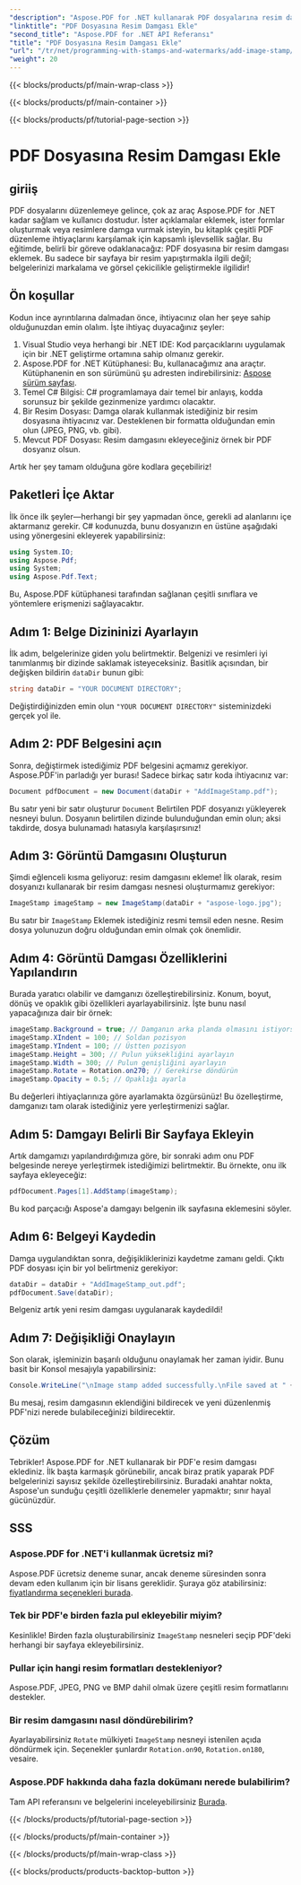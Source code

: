 ```yaml
---
"description": "Aspose.PDF for .NET kullanarak PDF dosyalarına resim damgası eklemeyi adım adım kılavuz ve örnek kodlarla öğrenin."
"linktitle": "PDF Dosyasına Resim Damgası Ekle"
"second_title": "Aspose.PDF for .NET API Referansı"
"title": "PDF Dosyasına Resim Damgası Ekle"
"url": "/tr/net/programming-with-stamps-and-watermarks/add-image-stamp/"
"weight": 20
---
```


{{< blocks/products/pf/main-wrap-class >}}

{{< blocks/products/pf/main-container >}}

{{< blocks/products/pf/tutorial-page-section >}}

# PDF Dosyasına Resim Damgası Ekle

## giriiş

PDF dosyalarını düzenlemeye gelince, çok az araç Aspose.PDF for .NET kadar sağlam ve kullanıcı dostudur. İster açıklamalar eklemek, ister formlar oluşturmak veya resimlere damga vurmak isteyin, bu kitaplık çeşitli PDF düzenleme ihtiyaçlarını karşılamak için kapsamlı işlevsellik sağlar. Bu eğitimde, belirli bir göreve odaklanacağız: PDF dosyasına bir resim damgası eklemek. Bu sadece bir sayfaya bir resim yapıştırmakla ilgili değil; belgelerinizi markalama ve görsel çekicilikle geliştirmekle ilgilidir!

## Ön koşullar

Kodun ince ayrıntılarına dalmadan önce, ihtiyacınız olan her şeye sahip olduğunuzdan emin olalım. İşte ihtiyaç duyacağınız şeyler:

1. Visual Studio veya herhangi bir .NET IDE: Kod parçacıklarını uygulamak için bir .NET geliştirme ortamına sahip olmanız gerekir.
2. Aspose.PDF for .NET Kütüphanesi: Bu, kullanacağımız ana araçtır. Kütüphanenin en son sürümünü şu adresten indirebilirsiniz: [Aspose sürüm sayfası](https://releases.aspose.com/pdf/net/).
3. Temel C# Bilgisi: C# programlamaya dair temel bir anlayış, kodda sorunsuz bir şekilde gezinmenize yardımcı olacaktır.
4. Bir Resim Dosyası: Damga olarak kullanmak istediğiniz bir resim dosyasına ihtiyacınız var. Desteklenen bir formatta olduğundan emin olun (JPEG, PNG, vb. gibi).
5. Mevcut PDF Dosyası: Resim damgasını ekleyeceğiniz örnek bir PDF dosyanız olsun.

Artık her şey tamam olduğuna göre kodlara geçebiliriz!

## Paketleri İçe Aktar

İlk önce ilk şeyler—herhangi bir şey yapmadan önce, gerekli ad alanlarını içe aktarmanız gerekir. C# kodunuzda, bunu dosyanızın en üstüne aşağıdaki using yönergesini ekleyerek yapabilirsiniz:

```csharp
using System.IO;
using Aspose.Pdf;
using System;
using Aspose.Pdf.Text;
```

Bu, Aspose.PDF kütüphanesi tarafından sağlanan çeşitli sınıflara ve yöntemlere erişmenizi sağlayacaktır.

## Adım 1: Belge Dizininizi Ayarlayın

İlk adım, belgelerinize giden yolu belirtmektir. Belgenizi ve resimleri iyi tanımlanmış bir dizinde saklamak isteyeceksiniz. Basitlik açısından, bir değişken bildirin `dataDir` bunun gibi:

```csharp
string dataDir = "YOUR DOCUMENT DIRECTORY";
```

Değiştirdiğinizden emin olun `"YOUR DOCUMENT DIRECTORY"` sisteminizdeki gerçek yol ile.

## Adım 2: PDF Belgesini açın

Sonra, değiştirmek istediğimiz PDF belgesini açmamız gerekiyor. Aspose.PDF'in parladığı yer burası! Sadece birkaç satır koda ihtiyacınız var:

```csharp
Document pdfDocument = new Document(dataDir + "AddImageStamp.pdf");
```

Bu satır yeni bir satır oluşturur `Document` Belirtilen PDF dosyanızı yükleyerek nesneyi bulun. Dosyanın belirtilen dizinde bulunduğundan emin olun; aksi takdirde, dosya bulunamadı hatasıyla karşılaşırsınız!

## Adım 3: Görüntü Damgasını Oluşturun

Şimdi eğlenceli kısma geliyoruz: resim damgasını ekleme! İlk olarak, resim dosyanızı kullanarak bir resim damgası nesnesi oluşturmamız gerekiyor:

```csharp
ImageStamp imageStamp = new ImageStamp(dataDir + "aspose-logo.jpg");
```

Bu satır bir `ImageStamp` Eklemek istediğiniz resmi temsil eden nesne. Resim dosya yolunuzun doğru olduğundan emin olmak çok önemlidir.

## Adım 4: Görüntü Damgası Özelliklerini Yapılandırın

Burada yaratıcı olabilir ve damganızı özelleştirebilirsiniz. Konum, boyut, dönüş ve opaklık gibi özellikleri ayarlayabilirsiniz. İşte bunu nasıl yapacağınıza dair bir örnek:

```csharp
imageStamp.Background = true; // Damganın arka planda olmasını istiyorsanız true olarak ayarlayın
imageStamp.XIndent = 100; // Soldan pozisyon
imageStamp.YIndent = 100; // Üstten pozisyon
imageStamp.Height = 300; // Pulun yüksekliğini ayarlayın
imageStamp.Width = 300; // Pulun genişliğini ayarlayın
imageStamp.Rotate = Rotation.on270; // Gerekirse döndürün
imageStamp.Opacity = 0.5; // Opaklığı ayarla
```

Bu değerleri ihtiyaçlarınıza göre ayarlamakta özgürsünüz! Bu özelleştirme, damganızı tam olarak istediğiniz yere yerleştirmenizi sağlar.

## Adım 5: Damgayı Belirli Bir Sayfaya Ekleyin

Artık damgamızı yapılandırdığımıza göre, bir sonraki adım onu PDF belgesinde nereye yerleştirmek istediğimizi belirtmektir. Bu örnekte, onu ilk sayfaya ekleyeceğiz:

```csharp
pdfDocument.Pages[1].AddStamp(imageStamp);
```

Bu kod parçacığı Aspose'a damgayı belgenin ilk sayfasına eklemesini söyler.

## Adım 6: Belgeyi Kaydedin

Damga uygulandıktan sonra, değişikliklerinizi kaydetme zamanı geldi. Çıktı PDF dosyası için bir yol belirtmeniz gerekiyor:

```csharp
dataDir = dataDir + "AddImageStamp_out.pdf";
pdfDocument.Save(dataDir);
```

Belgeniz artık yeni resim damgası uygulanarak kaydedildi!

## Adım 7: Değişikliği Onaylayın

Son olarak, işleminizin başarılı olduğunu onaylamak her zaman iyidir. Bunu basit bir Konsol mesajıyla yapabilirsiniz:

```csharp
Console.WriteLine("\nImage stamp added successfully.\nFile saved at " + dataDir);
```

Bu mesaj, resim damgasının eklendiğini bildirecek ve yeni düzenlenmiş PDF'nizi nerede bulabileceğinizi bildirecektir.

## Çözüm

Tebrikler! Aspose.PDF for .NET kullanarak bir PDF'e resim damgası eklediniz. İlk başta karmaşık görünebilir, ancak biraz pratik yaparak PDF belgelerinizi sayısız şekilde özelleştirebilirsiniz. Buradaki anahtar nokta, Aspose'un sunduğu çeşitli özelliklerle denemeler yapmaktır; sınır hayal gücünüzdür.

## SSS

### Aspose.PDF for .NET'i kullanmak ücretsiz mi?  
Aspose.PDF ücretsiz deneme sunar, ancak deneme süresinden sonra devam eden kullanım için bir lisans gereklidir. Şuraya göz atabilirsiniz: [fiyatlandırma seçenekleri burada](https://purchase.aspose.com/buy).

### Tek bir PDF'e birden fazla pul ekleyebilir miyim?  
Kesinlikle! Birden fazla oluşturabilirsiniz `ImageStamp` nesneleri seçip PDF'deki herhangi bir sayfaya ekleyebilirsiniz.

### Pullar için hangi resim formatları destekleniyor?  
Aspose.PDF, JPEG, PNG ve BMP dahil olmak üzere çeşitli resim formatlarını destekler.

### Bir resim damgasını nasıl döndürebilirim?  
Ayarlayabilirsiniz `Rotate` mülkiyeti `ImageStamp` nesneyi istenilen açıda döndürmek için. Seçenekler şunlardır `Rotation.on90`, `Rotation.on180`, vesaire.

### Aspose.PDF hakkında daha fazla dokümanı nerede bulabilirim?  
Tam API referansını ve belgelerini inceleyebilirsiniz [Burada](https://reference.aspose.com/pdf/net/).

{{< /blocks/products/pf/tutorial-page-section >}}

{{< /blocks/products/pf/main-container >}}

{{< /blocks/products/pf/main-wrap-class >}}

{{< blocks/products/products-backtop-button >}}